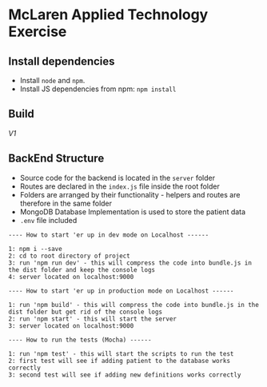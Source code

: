 McLaren Applied Technology Exercise
====================

## Install dependencies

- Install `node` and `npm`.
- Install JS dependencies from npm: `npm install`

## Build

*V1*

## BackEnd Structure

- Source code for the backend is located in the `server` folder
- Routes are declared in the `index.js` file inside the root folder
- Folders are arranged by their functionality - helpers and routes are therefore in the same folder
- MongoDB Database Implementation is used to store the patient data
- `.env` file included

```
---- How to start 'er up in dev mode on Localhost ------

1: npm i --save
2: cd to root directory of project
3: run 'npm run dev' - this will compress the code into bundle.js in the dist folder and keep the console logs
4: server located on localhost:9000

```

```
---- How to start 'er up in production mode on Localhost ------

1: run 'npm build' - this will compress the code into bundle.js in the dist folder but get rid of the console logs
2: run 'npm start' - this will start the server
3: server located on localhost:9000

```

```
---- How to run the tests (Mocha) ------

1: run 'npm test' - this will start the scripts to run the test
2: first test will see if adding patient to the database works correctly
3: second test will see if adding new definitions works correctly

```